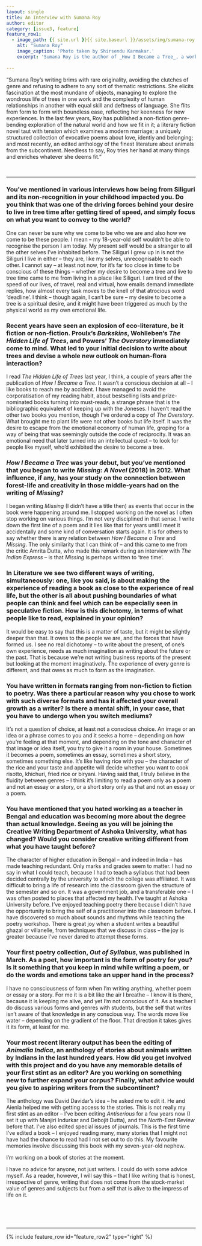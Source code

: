 ```yaml
---
layout: single
title: An Interview with Sumana Roy
author: editor
category: [issue3, feature]
feature_row1:
  - image_path: {{ site.url }}{{ site.baseurl }}/assets/img/sumana-roy.jpg
    alt: "Sumana Roy"
    image_caption: 'Photo taken by Shirsendu Karmakar.'
    excerpt: 'Sumana Roy is the author of _How I Became a Tree_, a work of non-fiction, _Missing: A Novel_, and _Out of Syllabus: Poems_. She has also recently edited _Animalia Indica: The Finest Animal Stories in Indian Literature_.'
    
---
```


“Sumana Roy’s writing brims with rare originality, avoiding the clutches of genre and refusing to adhere to any sort of thematic restrictions. She elicits fascination at the most mundane of objects, managing to explore the wondrous life of trees in one work and the complexity of human relationships in another with equal skill and deftness of language. She flits from form to form with boundless ease, reflecting her keenness for new experiences. In the last few years, Roy has published a non-fiction genre-bending exploration of the natural world and how we fit in it; a literary fiction novel taut with tension which examines a modern marriage; a uniquely structured collection of evocative poems about love, identiy and belonging; and most recently, an edited anthology of the finest literature about animals from the subcontinent. Needless to say, Roy tries her hand at many things and enriches whatever she deems fit.”

<br>
<hr>

### You've mentioned in various interviews how being from Siliguri and its non-recognition in your childhood impacted you. Do you think that was one of the driving forces behind your desire to live in tree time after getting tired of speed, and simply focus on what you want to convey to the world?

One can never be sure why we come to be who we are and also how we come to be these people. I mean – my 18-year-old self wouldn’t be able to recognise the person I am today. My present self would be a stranger to all the other selves I’ve inhabited before. The Siliguri I grew up in is not the Siliguri I live in either – they are, like my selves, unrecognisable to each other. I cannot say – at least not now, for it’s far too close in time to be conscious of these things – whether my desire to become a tree and live to tree time came to me from living in a place like Siliguri. I am tired of the speed of our lives, of travel, real and virtual, how emails demand immediate replies, how almost every task moves to the knell of that atrocious word ‘deadline’. I think – though again, I can’t be sure – my desire to become a tree is a spiritual desire, and it might have been triggered as much by the physical world as my own emotional life.  

### Recent years have seen an explosion of eco-literature, be it fiction or non-fiction. Proulx’s _Barkskins_, Wohlleben’s _The Hidden Life of Trees_, and Powers’ _The Overstory_ immediately come to mind. What led to your initial decision to write about trees and devise a whole new outlook on human-flora interaction?

I read _The Hidden Life of Trees_ last year, I think, a couple of years after the publication of _How I Became a Tree_. It wasn’t a conscious decision at all – I like books to reach me by accident. I have managed to avoid the corporatisation of my reading habit, about bestselling lists and prize-nominated books turning into must-reads, a strange phrase that is the bibliographic equivalent of keeping up with the Joneses. I haven’t read the other two books you mention, though I’ve ordered a copy of _The Overstory_. What brought me to plant life were not other books but life itself. It was the desire to escape from the emotional economy of human life, groping for a way of being that was seemingly outside the code of reciprocity. It was an emotional need that later turned into an intellectual quest – to look for people like myself, who’d exhibited the desire to become a tree.  

### _How I Became a Tree_ was your debut, but you’ve mentioned that you began to write _Missing: A Novel_ (2018) in 2012. What influence, if any, has your study on the connection between forest-life and creativity in those middle-years had on the writing of _Missing_?

I began writing _Missing_ (I didn’t have a title then) as events that occur in the book were happening around me. I stopped working on the novel as I often stop working on various things. I’m not very disciplined in that sense. I write down the first line of a poem and it lies like that for years until I meet it accidentally and some kind of conversation starts again. It is for others to say whether there is any relation between _How I Became a Tree_ and _Missing_. The only similarity that I can think of – and this came to me from the critic Amrita Dutta, who made this remark during an interview with _The Indian Express_ – is that _Missing_ is perhaps written to ‘tree time’.  

### In Literature we see two different ways of writing, simultaneously: one, like you said, is about making the experience of reading a book as close to the experience of real life, but the other is all about pushing boundaries of what people can think and feel which can be especially seen in speculative fiction.  How is this dichotomy, in terms of what people like to read, explained in your opinion?

It would be easy to say that this is a matter of taste, but it might be slightly deeper than that. It owes to the people we are, and the forces that have formed us. I see no real dichotomy – to write about the present, of one’s own experience, needs as much imagination as writing about the future or the past. That is because we’re not writing business reports of the present but looking at the moment imaginatively. The experience of every genre is different, and that owes as much to form as the imagination.  

### You have written in formats ranging from non-fiction to fiction to poetry. Was there a particular reason why you chose to work with such diverse formats and has it affected your overall growth as a writer? Is there a mental shift, in your case, that you have to undergo when you switch mediums?

It’s not a question of choice, at least not a conscious choice. An image or an idea or a phrase comes to you and it seeks a home – depending on how you’re feeling at that moment, and depending on the tone and character of that image or idea itself, you try to give it a room in your house. Sometimes it becomes a poem, sometimes an essay, sometimes a short story, sometimes something else. It’s like having rice with you – the character of the rice and your taste and appetite will decide whether you want to cook risotto, khichuri, fried rice or biryani. Having said that, I truly believe in the fluidity between genres – I think it’s limiting to read a poem only as a poem and not an essay or a story, or a short story only as that and not an essay or a poem.

### You have mentioned that you hated working as a teacher in Bengal and education was becoming more about the degree than actual knowledge. Seeing as you will be joining the Creative Writing Department of Ashoka University, what has changed? Would you consider creative writing different from what you have taught before?

The character of higher education in Bengal – and indeed in India – has made teaching redundant. Only marks and grades seem to matter. I had no say in what I could teach, because I had to teach a syllabus that had been decided centrally by the university to which the college was affiliated. It was difficult to bring a life of research into the classroom given the structure of the semester and so on. It was a government job, and a transferable one – I was often posted to places that affected my health. I’ve taught at Ashoka University before. I’ve enjoyed teaching poetry there because I didn’t have the opportunity to bring the self of a practitioner into the classroom before. I have discovered so much about sounds and rhythms while teaching the poetry workshop. There is great joy when a student writes a beautiful ghazal or villanelle, from techniques that we discuss in class – the joy is greater because I’ve never dared to attempt these forms.  

### Your first poetry collection, _Out of Syllabus_, was published in March. As a poet, how important is the form of poetry for you? Is it something that you keep in mind while writing a poem, or do the words and emotions take an upper hand in the process?

I have no consciousness of form when I’m writing anything, whether poem or essay or a story. For me it is a bit like the air I breathe – I know it is there, because it is keeping me alive, and yet I’m not conscious of it. As a teacher I do discuss various forms and genres with students, but the self that writes isn’t aware of that knowledge in any conscious way. The words move like water – depending on the gradient of the floor. That direction it takes gives it its form, at least for me.

### Your most recent literary output has been the editing of _Animalia Indica_, an anthology of stories about animals written by Indians in the last hundred years. How did you get involved with this project and do you have any memorable details of your first stint as an editor? Are you working on something new to further expand your corpus? Finally, what advice would you give to aspiring writers from the subcontinent?

The anthology was David Davidar’s idea – he asked me to edit it. He and Aienla helped me with getting access to the stories. This is not really my first stint as an editor – I’ve been editing _Antiserious_ for a few years now (I set it up with Manjiri Indurkar and Debojit Dutta), and the _North-East Review_ before that. I’ve also edited special issues of journals. This is the first time I’ve edited a book – I enjoyed reading many, many stories that I might not have had the chance to read had I not set out to do this. My favourite memories involve discussing this book with my seven-year-old nephew. 

I’m working on a book of stories at the moment.

I have no advice for anyone, not just writers. I could do with some advice myself. As a reader, however, I will say this – that I like writing that is honest, irrespective of genre, writing that does not come from the stock-market value of genres and subjects but from a self that is alive to the impress of life on it.




<br>
<br>
<br>
<hr>

{% include feature_row id="feature_row2" type="right" %}
